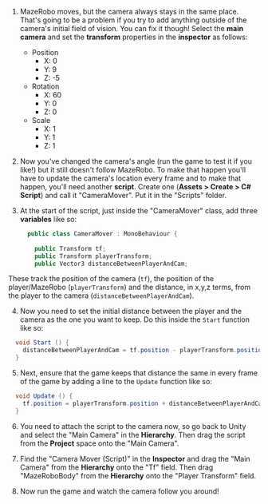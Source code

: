 1. MazeRobo moves, but the camera always stays in the same place. That's going to be a problem if you try to add anything outside of the camera's initial field of vision. You can fix it though! Select the **main camera** and set the **transform** properties in the **inspector** as follows:
    
    * Position
        * X: 0
        * Y: 9
        * Z: -5
    * Rotation
        * X: 60
        * Y: 0
        * Z: 0
    * Scale
        * X: 1
        * Y: 1
        * Z: 1
        
2. Now you've changed the camera's angle (run the game to test it if you like!) but it still doesn't follow MazeRobo. To make that happen you'll have to update the camera's location every frame and to make that happen, you'll need another **script**. Create one (**Assets > Create > C# Script**) and call it "CameraMover". Put it in the "Scripts" folder.

3. At the start of the script, just inside the "CameraMover" class, add three **variables** like so:

    ```cs
      public class CameraMover : MonoBehaviour {
        
        public Transform tf;
        public Transform playerTransform;
        public Vector3 distanceBetweenPlayerAndCam;      
    ```
   
  These track the position of the camera (`tf`), the position of the player/MazeRobo (`playerTransform`) and the distance, in x,y,z terms, from the player to the camera (`distanceBetweenPlayerAndCam`).  

4. Now you need to set the initial distance between the player and the camera as the one you want to keep. Do this inside the `Start` function like so:

  ```cs
    void Start () {
      distanceBetweenPlayerAndCam = tf.position - playerTransform.position;
    }	
  ```
  
5. Next, ensure that the game keeps that distance the same in every frame of the game by adding a line to the `Update` function like so:
  
  ```cs
    void Update () {
      tf.position = playerTransform.position + distanceBetweenPlayerAndCam;
    }
  ```
6. You need to attach the script to the camera now, so go back to Unity and select the "Main Camera" in the **Hierarchy**. Then drag the script from the **Project** space onto the "Main Camera".

7. Find the "Camera Mover (Script)" in the **Inspector** and drag the "Main Camera" from the **Hierarchy** onto the "Tf" field. Then drag "MazeRoboBody" from the **Hierarchy** onto the "Player Transform" field.

8. Now run the game and watch the camera follow you around! 